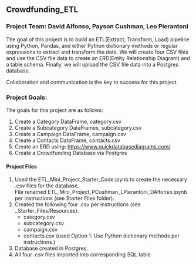 ## Crowdfunding_ETL
### Project Team: David Alfonso, Payson Cushman, Leo Pierantoni
The goal of this project is to build an ETL(Extract, Transform, Load) pipeline using Python, Pandas, and either Python dictionary methods or regular expressions to extract and transform the data. We will create four CSV files and use the CSV file data to create an ERD(Entity Relationship Diagram) and a table schema. Finally, we will upload the CSV file data into a Postgres database.

Collaboration and communication is the key to success for this project.

### Project Goals:
The goals for this project are as follows:

1. Create a Category DataFrame, category.csv
2. Create a Subcategory DataFrames, subcategory.csv
3. Create a Campaign DataFrame, campaign.csv
4. Create a Contacts DataFrame, contacts.csv
5. Create an ERD using: https://www.quickdatabasediagrams.com/
6. Create a Crowdfunding Database via Postgres

#### Project Files

1. Used the ETL_Mini_Project_Starter_Code.ipynb to create the necessary .csv files for the database.  
   File renamed ETL_Mini_Project_PCushman_LPierantoni_DAlfonso.ipynb per instructions (see Starter Files folder).
2. Created the following four .csv per instructions (see ..Starter_Files/Resources):
    - category.csv
    - subcategory.csv
    - campaign.csv
    - contacts.csv (used Option 1: Use Python dictionary methods per instructions.)
3.  Database created in Postgres.
4.  All four .csv files imported into corresponding SQL table

